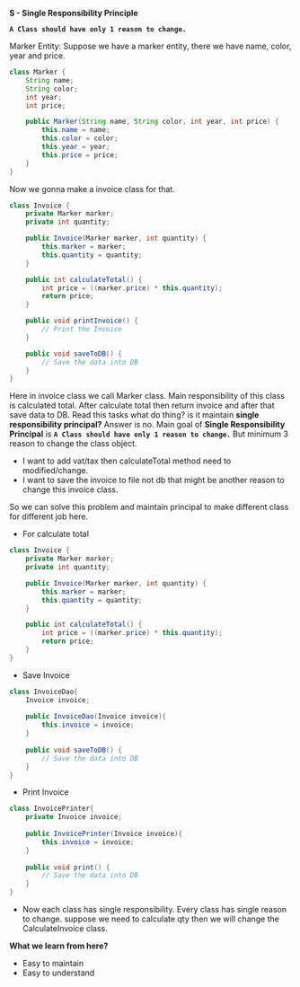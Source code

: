 **S - Single Responsibility Principle**

**`A Class should have only 1 reason to change.`**

Marker Entity:
Suppose we have a marker entity, there we have name, color, year and price.

```java  
class Marker {  
    String name;  
    String color;  
    int year;  
    int price;  

    public Marker(String name, String color, int year, int price) {  
        this.name = name;  
        this.color = color;  
        this.year = year;  
        this.price = price;  
    }  
}  
````
Now we gonna make a invoice class for that. 
```java
class Invoice {  
    private Marker marker;  
    private int quantity;  

    public Invoice(Marker marker, int quantity) {  
        this.marker = marker;  
        this.quantity = quantity;  
    }  

    public int calculateTotal() {  
        int price = ((marker.price) * this.quantity);  
        return price;  
    }  

    public void printInvoice() {  
        // Print the Invoice  
    }  

    public void saveToDB() {  
        // Save the data into DB  
    }  
}  
```
Here in invoice class we call Marker class. Main responsibility of this class is calculated total. After calculate 
total then return invoice and after that save data to DB. Read this tasks what do thing? is it maintain **single 
responsibility principal?** 
Answer is no. Main goal of **Single Responsibility Principal** is **`A Class should have only 1 reason to change.`** 
But minimum 3 reason to change the class object. 
- I want to add vat/tax then calculateTotal method need to 
modified/change.
- I want to save the invoice to file not db that might be another reason to change this invoice class.

So we can solve this problem and maintain principal to make different class for different job here.

- For calculate total
```java
class Invoice {  
    private Marker marker;  
    private int quantity;  

    public Invoice(Marker marker, int quantity) {  
        this.marker = marker;  
        this.quantity = quantity;  
    }  

    public int calculateTotal() {  
        int price = ((marker.price) * this.quantity);  
        return price;  
    }  
}
```
- Save Invoice
```java
class InvoiceDao{
    Invoice invoice;
    
    public InvoiceDao(Invoice invoice){
        this.invoice = invoice;
    }
    
    public void saveToDB() {  
        // Save the data into DB  
    }  
}

```
- Print Invoice
```java
class InvoicePrinter{
    private Invoice invoice;
    
    public InvoicePrinter(Invoice invoice){
        this.invoice = invoice;
    }
    
    public void print() {  
        // Save the data into DB  
    }  
}
```
- Now each class has single responsibility. Every class has single reason to change. suppose we need to calculate 
  qty then we will change the CalculateInvoice class.

**What we learn from here?**
- Easy to maintain
- Easy to understand